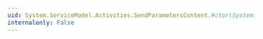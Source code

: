 ```yaml
---
uid: System.ServiceModel.Activities.SendParametersContent.#ctor(System.Collections.Generic.IDictionary{System.String,System.Activities.InArgument})
internalonly: False
---
```

